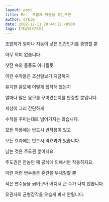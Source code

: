 ```yaml
---
layout: post
title: Re.. 조밥제 깨춤을 추는구먼
author: drkim
date: 2002-12-11 20:44:12 +0900
tags: [깨달음의대화]
---
```

조밥제가 얼마나 지능이 낮은 인간인지를 증명할 뿐
  
아무 의미 없습니다.
  
찻잔 속의 돌풍도 아니될듯.
  

  
이런 수작들은 조선일보가 지금까지
  
유치한 음모에 어떻게 집착해 왔는지
  
얼마나 많은 음모를 꾸며왔는지를 반증할 뿐입니다.
  

  
세상이 그리 간단하게
  
수작을 꾸미는대로 넘어가지는 않습니다.
  

  
모든 작용에는 반드시 반작용이 있고
  
모든 효과에는 반드시 역효과가 있습니다.
  

  
남는 것은 주도권 뿐이지요.
  
주도권은 한놈만 패 공식에 의해서만 작동하지요.
  
이런 저런 변수들은 혼란을 부채질할 뿐
  
작은 변수들을 긁어모아 어디서 큰 수가 나지 않습니다.
  

  
유권자의 균형감각을 우습게 봐서 안됩니다.